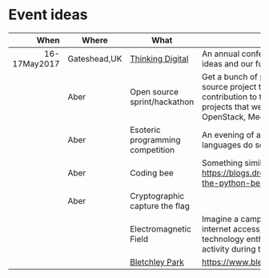 Event ideas
===========

|When                |Where    |What     | Description  |
|-------------------:|-------- |---------| -------------|
|16-17May2017|Gateshead,UK|[Thinking Digital](http://www.tdcncl.com/)| An annual conference for those curious about technology, ideas and our future http://www.tdcncl.com/ |
|                    |Aber     |Open source sprint/hackathon|Get a bunch of people who are somewhat involved in an open source project to lead and help new people make some contribution to that open source project. Examples of projects that we can probably get people to help out: OpenStack, MediaWiki, LibreOffice.|
||Aber|Esoteric programming competition|An evening of attempting to make esoteric programming languages do some things.|
||Aber|Coding bee| Something similar to https://blogs.dropbox.com/developers/2013/07/introducing-the-python-bee/ |
||Aber| Cryptographic capture the flag| |
|| |Electromagnetic Field|Imagine a camping festival with a power grid and high-speed internet access; a temporary village of geeks, crafters, and technology enthusiasts that's lit up by night, and buzzing with activity during the day. https://www.emfcamp.org/ |
|||[Bletchley Park](https://www.bletchleypark.org.uk)|https://www.bletchleypark.org.uk/ ||
